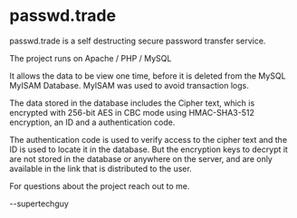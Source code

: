 # passwd.trade

passwd.trade is a self destructing secure password transfer service.

The project runs on Apache / PHP / MySQL

It allows the data to be view one time, before it is deleted from the MySQL MyISAM Database.  MyISAM was used to avoid transaction logs.

The data stored in the database includes the Cipher text, which is encrypted with 256-bit AES in CBC mode using HMAC-SHA3-512 encryption, an ID and a authentication code.

The authentication code is used to verify access to the cipher text and the ID is used to locate it in the database.  But the encryption keys to decrypt it are not stored in the database or anywhere on the server, and are only available in the link that is distributed to the user.

For questions about the project reach out to me.

--supertechguy